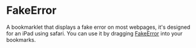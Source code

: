 # FakeError
A bookmarklet that displays a fake error on most webpages, it's designed for an iPad using safari.
You can use it by dragging [FakeError](https://github.com/SelectB5/FakeError/blob/main/FakeError.js) into your bookmarks.
